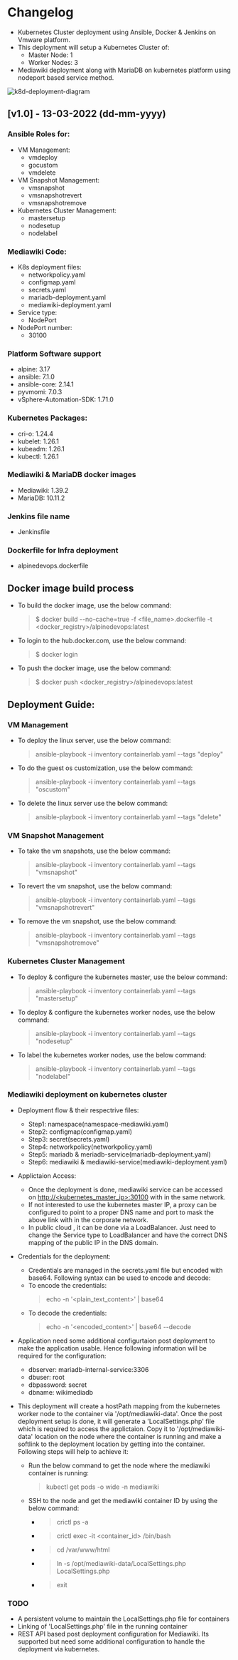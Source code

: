 # Changelog
- Kubernetes Cluster deployment using Ansible, Docker & Jenkins on Vmware platform.
- This deployment will setup a Kubernetes Cluster of:
  - Master Node: 1
  - Worker Nodes: 3
- Mediawiki deployment along with MariaDB on kubernetes platform using nodeport based service method.

![k8d-deployment-diagram](https://user-images.githubusercontent.com/1809177/221905263-ed62dbde-7983-46f8-ad0d-fb490dc168eb.png)


## [v1.0] - 13-03-2022 (dd-mm-yyyy)

### Ansible Roles for:
  - VM Management:
    - vmdeploy
    - gocustom
    - vmdelete
  - VM Snapshot Management:
    - vmsnapshot
    - vmsnapshotrevert
    - vmsnapshotremove
  - Kubernetes Cluster Management:
    - mastersetup
    - nodesetup
    - nodelabel

### Mediawiki Code:
  - K8s deployment files:
    - networkpolicy.yaml
    - configmap.yaml
    - secrets.yaml
    - mariadb-deployment.yaml
    - mediawiki-deployment.yaml
  - Service type:
    - NodePort
  - NodePort number:
    - 30100

### Platform Software support
  - alpine: 3.17
  - ansible: 7.1.0
  - ansible-core: 2.14.1
  - pyvmomi: 7.0.3
  - vSphere-Automation-SDK: 1.71.0

### Kubernetes Packages:
  - cri-o:   1.24.4
  - kubelet: 1.26.1
  - kubeadm: 1.26.1
  - kubectl: 1.26.1

### Mediawiki & MariaDB docker images
  - Mediawiki: 1.39.2
  - MariaDB: 10.11.2

### Jenkins file name
  - Jenkinsfile

### Dockerfile for Infra deployment
  - alpinedevops.dockerfile

## Docker image build process
- To build the docker image, use the below command:

  > $ docker build --no-cache=true -f <file_name>.dockerfile -t <docker_registry>/alpinedevops:latest

- To login to the hub.docker.com, use the below command:

  > $ docker login

- To push the docker image, use the below command:

  > $ docker push <docker_registry>/alpinedevops:latest

## Deployment Guide:

### VM Management
- To deploy the linux server, use the below command:

  > ansible-playbook -i inventory containerlab.yaml --tags "deploy"

- To do the guest os customization, use the below command:

  > ansible-playbook -i inventory containerlab.yaml --tags "oscustom"

- To delete the linux server use the below command:

  > ansible-playbook -i inventory containerlab.yaml --tags "delete"

### VM Snapshot Management
- To take the vm snapshots, use the below command:

  > ansible-playbook -i inventory containerlab.yaml --tags "vmsnapshot"

- To revert the vm snapshot, use the below command:

  > ansible-playbook -i inventory containerlab.yaml --tags "vmsnapshotrevert"

- To remove the vm snapshot, use the below command:

  > ansible-playbook -i inventory containerlab.yaml --tags "vmsnapshotremove"

### Kubernetes Cluster Management
- To deploy & configure the kubernetes master, use the below command:

  > ansible-playbook -i inventory containerlab.yaml --tags "mastersetup"

- To deploy & configure the kubernetes worker nodes, use the below command:

  > ansible-playbook -i inventory containerlab.yaml --tags "nodesetup"

- To label the kubernetes worker nodes, use the below command:

  > ansible-playbook -i inventory containerlab.yaml --tags "nodelabel"

### Mediawiki deployment on kubernetes cluster
- Deployment flow & their respectrive files:
  - Step1: namespace(namespace-mediawiki.yaml)
  - Step2: configmap(configmap.yaml)
  - Step3: secret(secrets.yaml)
  - Step4: networkpolicy(networkpolicy.yaml)
  - Step5: mariadb & meriadb-service(mariadb-deployment.yaml)
  - Step6: mediawiki & mediawiki-service(mediawiki-deployment.yaml)

- Applictaion Access:
  - Once the deployment is done, mediawiki service can be accessed on [http://<kubernetes_master_ip>:30100](http://<kubernetes_master_ip>:30100) with in the same network.
  - If not interested to use the kubernetes master IP, a proxy can be configured to point to a proper DNS name and port to mask the above link with in the corporate network.
  - In public cloud , it can be done via a LoadBalancer. Just need to change the Service type to LoadBalancer and have the correct DNS mapping of the public IP in the DNS domain.

- Credentials for the deployment:
  - Credentials are managed in the secrets.yaml file but encoded with base64. Following syntax can be used to encode and decode:
  - To encode the credentials:
    > echo -n '<plain_text_content>' | base64
  - To decode the credentials:
    > echo -n '<encoded_content>' | base64 --decode

- Application need some additional configurtaion post deployment to make the application usable. Hence following information will be required for the configuration:
  - dbserver: mariadb-internal-service:3306
  - dbuser: root
  - dbpassword: secret
  - dbname: wikimediadb

- This deployment will create a hostPath mapping from the kubernetes worker node to the container via '/opt/mediawiki-data'. Once the post deployment setup is done, it will generate a 'LocalSettings.php' file which is required to access the applictaion. Copy it to '/opt/mediawiki-data' location on the node where the container is running and make a softlink to the deployment location by getting into the container. Following steps will help to achieve it:

  - Run the below command to get the node where the mediawiki container is running:
    > kubectl get pods -o wide -n mediawiki

  - SSH to the node and get the mediawiki container ID by using the below command:
    - > crictl ps -a
    - > crictl exec -it <container_id> /bin/bash
    - > cd /var/www/html
    - > ln -s /opt/mediawiki-data/LocalSettings.php LocalSettings.php
    - > exit

### TODO
  - A persistent volume to maintain the LocalSettings.php file for containers
  - Linking of 'LocalSettings.php' file in the running container
  - REST API based post deployment configuration for Mediawiki. Its supported but need some additional configuration to handle the deployment via kubernetes.
